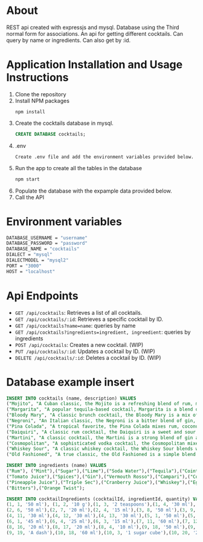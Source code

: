 # About
REST api created with expressjs and mysql. Database using the Third normal form for associations. An api for getting different cocktails. Can query by name or ingredients. Can also get by :id.

# Application Installation and Usage Instructions

1. Clone the repository
2. Install NPM packages
   ```
   npm install
   ```
3. Create the cocktails database in mysql.
   ```sql
   CREATE DATABASE cocktails;
   ```
4. .env
   ```
   Create .env file and add the environment variables provided below.
   ```
5. Run the app to create all the tables in the database
   ```js
   npm start
   ```
6. Populate the database with the expample data provided below.
7. Call the API

# Environment variables
```sh
DATABASE_USERNAME = "username"
DATABASE_PASSWORD = "password"
DATABASE_NAME = "cocktails"
DIALECT = "mysql"
DIALECTMODEL = "mysql2"
PORT = "3000"
HOST = "localhost"
```

# Api Endpoints

* ``GET /api/cocktails``: Retrieves a list of all cocktails.
* ``GET /api/cocktails/:id``: Retrieves a specific cocktail by ID.
* ``GET /api/cocktails?name=name``: queries by name
* ``GET /api/cocktails?ingredients=ingredient, ingreedient``: queries by ingredients
* ``POST /api/cocktails``: Creates a new cocktail. (WIP)
* ``PUT /api/cocktails/:id``: Updates a cocktail by ID. (WIP)
* ``DELETE /api/cocktails/:id``: Deletes a cocktail by ID. (WIP)


# Database example insert
```sql
INSERT INTO cocktails (name, description) VALUES 
("Mojito", "A Cuban classic, the Mojito is a refreshing blend of rum, mint, lime, sugar, and soda water"),
("Margarita", "A popular tequila-based cocktail, Margarita is a blend of tequila, lime juice, and Cointreau, served with salt on the rim of the glass"),
("Bloody Mary", "A classic brunch cocktail, the Bloody Mary is a mix of vodka, tomato juice, and various spices"),
("Negroni", "An Italian classic, the Negroni is a bitter blend of gin, vermouth rosso, and Campari"),
("Pina Colada", "A tropical favorite, the Pina Colada mixes rum, coconut milk, and pineapple juice"),
("Daiquiri", "A classic rum cocktail, the Daiquiri is a sweet and sour blend of rum, lime juice, and simple syrup"),
("Martini", "A classic cocktail, the Martini is a strong blend of gin and vermouth, garnished with an olive or a lemon twist"),
("Cosmopolitan", "A sophisticated vodka cocktail, the Cosmopolitan mixes vodka, triple sec, cranberry juice, and lime juice"),
("Whiskey Sour", "A classic whiskey cocktail, the Whiskey Sour blends whiskey, lemon juice, and sugar, topped with a dash of egg white"),
("Old Fashioned", "A true classic, the Old Fashioned is a simple blend of whiskey, sugar, and bitters, garnished with an orange twist");

INSERT INTO ingredients (name) VALUES 
("Rum"), ("Mint"),("Sugar"),("Lime"),("Soda Water"),("Tequila"),("Cointreau"),("Vodka"),
("Tomato Juice"),("Spices"),("Gin"),("Vermouth Rosso"),("Campari"),("Coconut Milk"),
("Pineapple Juice"),("Triple Sec"),("Cranberry Juice"),("Whiskey"),("Egg White"),
("Bitters"),("Orange Twist");

INSERT INTO cocktailIngredients (cocktailId, ingredientId, quantity) VALUES
(1, 1, '50 ml'), (1, 2, '10 g'),(1, 3, '2 teaspoons'),(1, 4, '30 ml'),(1, 5, 'Top up'),
(2, 6, '50 ml'),(2, 7, '20 ml'),(2, 4, '15 ml'),(3, 8, '50 ml'),(3, 9, '100 ml'),(3, 10, 'To taste'),
(4, 11, '30 ml'),(4, 12, '30 ml'),(4, 13, '30 ml'),(5, 1, '50 ml'),(5, 14, '50 ml'),(5, 15, '50 ml'),
(6, 1, '45 ml'),(6, 4, '25 ml'),(6, 3, '15 ml'),(7, 11, '60 ml'),(7, 12, '20 ml'),(8, 8, '40 ml'),
(8, 16, '20 ml'),(8, 17, '20 ml'),(8, 4, '10 ml'),(9, 18, '50 ml'),(9, 4, '20 ml'),(9, 3, '20 ml'),
(9, 19, 'A dash'),(10, 18, '60 ml'),(10, 3, '1 sugar cube'),(10, 20, '2 dashes'),(10, 21, '1 twist');

```